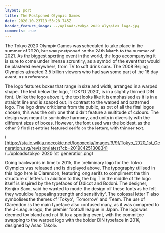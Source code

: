 ```yaml
---
layout: post
title: The Postponed Olympic Games
date: 2020-10-23T13:53:28.745Z
header_feature_image: ../uploads/tokyo-2020-olympics-logo.jpg
comments: true
---
```

The Tokyo 2020 Olympic Games was scheduled to take place in the summer of 2020, but was postponed on the 24th March to the summer of 2021. As the biggest sporting event in the world, the logo accompanying it is sure to come under intense scruntiny, as a symbol of the event that would be plastered everywhere, from TV to soft drink cans. The 2008 Beijing Olympics attracted 3.5 billion viewers who had saw some part of the 16 day event, as a reference.

The logo features boxes that range in size and width, arranged in a warped shape. The text below the logo, 'TOKYO 2020', is in a slightly thinned DIN font. Unlike the logo above it, the text looks like it is emphasised as it is in a straight line and is spaced out, in contrast to the warped and patterned logo. The logo drew criticisms from the public, as out of all the final logos chosen, this was the only one that didn't feature a multitude of colours. The design was meant to symbolise harmony, and unity in diversity with the different sizes of boxes. However, the font used was the boldest, as the other 3 finalist entries featured serifs on the letters, with thinner text.

![https://static.wikia.nocookie.net/logopedia/images/9/9f/Tokyo_2020_1st_Generation.svg/revision/latest?cb=20190425130834](../uploads/tokyo_2020_1st_generation.png)

Going backwards in time to 2015, the preliminary logo for the Tokyo Olympics was released and is displayed above. The typography utilised in this logo here is Clarendon, featuring long serifs to compliment the thin structure of letters. In addition to this, the big T in the middle of the logo itself is inspired by the typefaces of Didicot and Bodoni. The designer, Kenjiro Sano, said he wanted to model the design off these fonts as he felt they would be 'appealing strength and sensitivity'. The colossal letter T also symbolises the themes of 'Tokyo', 'Tomorrow' and 'Team. The use of Clarendon as the main typeface also confused many, as it was comapred to the J-League logo, the premier football league in Japan. The logo was deemed too bland and not fit to a sporting event, with the committee swapping to the warped logo with the bolder DIN typeface in 2016, designed by Asao Takolo.